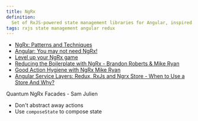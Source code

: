```yaml
---
title: NgRx
definition:
  Set of RxJS-powered state management libraries for Angular, inspired by Redux.
tags: rxjs state management angular redux
---
```


- [NgRx: Patterns and Techniques](https://blog.nrwl.io/ngrx-patterns-and-techniques-f46126e2b1e5)
- [Angular: You may not need NgRx!](https://blog.angularindepth.com/angular-you-may-not-need-ngrx-e80546cc56ee)
- [Level up your NgRx game](https://itnext.io/level-up-your-ngrx-game-42652afc25bd)
- [Reducing the Boilerplate with NgRx - Brandon Roberts & Mike Ryan](https://youtu.be/t3jx0EC-Y3c)
- [Good Action Hygiene with NgRx Mike Ryan](https://youtu.be/JmnsEvoy-gY)
- [Angular Service Layers: Redux, RxJs and Ngrx Store - When to Use a Store And Why?](https://blog.angular-university.io/angular-2-redux-ngrx-rxjs/)

Quantum NgRx Facades - Sam Julien

- Don't abstract away actions
- Use `composeState` to compose state
